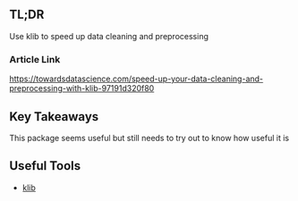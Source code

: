 ## TL;DR
Use klib to speed up data cleaning and preprocessing

### Article Link
https://towardsdatascience.com/speed-up-your-data-cleaning-and-preprocessing-with-klib-97191d320f80

## Key Takeaways
This package seems useful but still needs to try out to know how useful it is


## Useful Tools
*  [klib](https://github.com/akanz1/klib)

